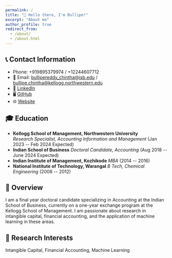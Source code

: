 ```yaml
---
permalink: /
title: "👋 Hello there, I'm Bullipe!"
excerpt: "About me"
author_profile: true
redirect_from: 
  - /about/
  - /about.html
---
```


## 📞 Contact Information
* Phone: +919895379974 / +12244607712 
* 📧 Email: bullipereddy_chintha@isb.edu / bullipe.chintha@kellogg.northwestern.edu
* 👔 [LinkedIn](https://www.linkedin.com/in/bullipereddy/?originalSubdomain=in)
* 🖥️ [GitHub](https://github.com/Bullipe)
* 🌐 [Website](https://www.yourwebsite.com)

## 🎓 Education
- **Kellogg School of Management, Northwestern University**  
  *Research Specialist, Accounting Information and Management* (Jan 2023 -- Feb 2024 Expected)
- **Indian School of Business**
  *Doctoral Candidate, Accounting* (Aug 2018 -- June 2024 Expected)
- **Indian Institute of Management, Kozhikode**
  *MBA* (2014 -- 2016)
- **National Institute of Technology, Warangal**
  *B Tech, Chemical Engineering* (2008 -- 2012)

## 🚀 Overview
I am a final year doctoral candidate specializing in Accounting at the Indian School of Business, currently on a one-year exchange program at the Kellogg School of Management. I am passionate about research in intangible capital, financial accounting, and the application of machine learning in these areas. 

## 🔬 Research Interests
Intangible Capital, Financial Accounting, Machine Learning